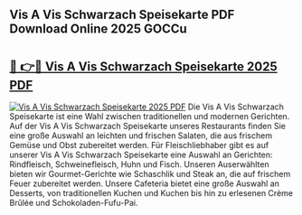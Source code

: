 ## Vis A Vis Schwarzach Speisekarte PDF Download Online 2025 GOCCu

# <h2><a href="http://gc6xkp.nevu.top/?p=Vis+A+Vis+Schwarzach+Speisekarte">🔗 👉🔴 Vis A Vis Schwarzach Speisekarte 2025 PDF</a></h2>

[![Vis A Vis Schwarzach Speisekarte 2025 PDF](https://i.imgur.com/dBaPXMq.png)](http://gc6xkp.nevu.top/?p=Vis+A+Vis+Schwarzach+Speisekarte)
Die Vis A Vis Schwarzach Speisekarte ist eine Wahl zwischen traditionellen und modernen Gerichten. Auf der Vis A Vis Schwarzach Speisekarte unseres Restaurants finden Sie eine große Auswahl an leichten und frischen Salaten, die aus frischem Gemüse und Obst zubereitet werden. Für Fleischliebhaber gibt es auf unserer Vis A Vis Schwarzach Speisekarte eine Auswahl an Gerichten: Rindfleisch, Schweinefleisch, Huhn und Fisch. Unseren Auserwählten bieten wir Gourmet-Gerichte wie Schaschlik und Steak an, die auf frischem Feuer zubereitet werden. Unsere Cafeteria bietet eine große Auswahl an Desserts, von traditionellen Kuchen und Kuchen bis hin zu erlesenen Crème Brûlée und Schokoladen-Fufu-Pai.

